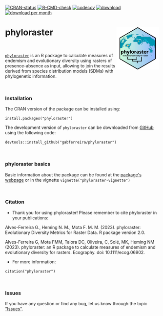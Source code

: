 <!-- badges: start -->
[![CRAN-status](https://www.r-pkg.org/badges/version/phyloraster)](https://cran.r-project.org/package=phyloraster)
[![R-CMD-check](https://github.com/gabferreira/phyloraster/actions/workflows/R-CMD-check.yaml/badge.svg)](https://github.com/gabferreira/phyloraster/actions/workflows/R-CMD-check.yaml)
[![codecov](https://codecov.io/gh/gabferreira/phyloraster/branch/master/graph/badge.svg)](https://app.codecov.io/gh/gabferreira/phyloraster)
[![download](http://cranlogs.r-pkg.org/badges/grand-total/phyloraster?color=green)](https://cran.r-project.org/package=phyloraster)
[![download per month](http://cranlogs.r-pkg.org/badges/phyloraster?color=green)](https://cran.r-project.org/package=phyloraster)
<!-- badges: end -->

# phyloraster <a href="https://gabferreira.github.io/phyloraster/"><img src="man/figures/logo.png" alt="phyloraster website" align="right" height="139"/></a>

<br>

[`phyloraster`](https://github.com/gabferreira/phyloraster) is an R package to calculate measures of endemism and evolutionary diversity using rasters of presence-absence as input, allowing to join the results derived from species distribution models (SDMs) with phylogenetic information.

<br>

### Installation

The CRAN version of the package can be installed using:
```
install.packages("phyloraster") 
```

The development version of `phyloraster` can be downloaded from [GitHub](https://github.com/gabferreira/phyloraster) using the following code:
```
devtools::install_github("gabferreira/phyloraster")
```

<br>

### phyloraster basics

Basic information about the package can be found at the [package's webpage](https://gabferreira.github.io/phyloraster/) or in the vignette `vignette("phyloraster-vignette")`

<br>

### Citation

- Thank you for using phyloraster! Please remember to cite phyloraster in your publications: <br>

Alves-Ferreira G., Heming N. M., Mota F. M. M. (2023). phyloraster: Evolutionary Diversity Metrics for Raster Data. R package version 2.0.

Alves-Ferreira G, Mota FMM, Talora DC, Oliveira, C, Solé, MK, Heming NM (2023). phyloraster: an R package to calculate measures of endemism and evolutionary diversity for rasters. Ecography. doi: 10.1111/ecog.06902. 

- For more information:

```         
citation("phyloraster")
```

<br>

### Issues

If you have any question or find any bug, let us know through the topic ["Issues"](https://github.com/gabferreira/phyloraster/issues).

<br>
